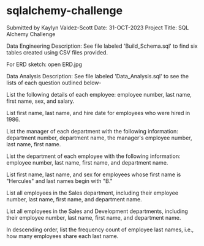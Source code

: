 # sqlalchemy-challenge

Submitted by Kaylyn Valdez-Scott Date: 31-OCT-2023 Project Title: SQL Alchemy Challenge

Data Engineering Description: See file labeled 'Build_Schema.sql' to find six tables created using CSV files provided.

For ERD sketch: open ERD.jpg

Data Analysis Description: See file labeled 'Data_Analysis.sql' to see the lists of each question outlined below-

List the following details of each employee: employee number, last name, first name, sex, and salary.

List first name, last name, and hire date for employees who were hired in 1986.

List the manager of each department with the following information: department number, department name, the manager's employee number, last name, first name.

List the department of each employee with the following information: employee number, last name, first name, and department name.

List first name, last name, and sex for employees whose first name is "Hercules" and last names begin with "B."

List all employees in the Sales department, including their employee number, last name, first name, and department name.

List all employees in the Sales and Development departments, including their employee number, last name, first name, and department name.

In descending order, list the frequency count of employee last names, i.e., how many employees share each last name.
